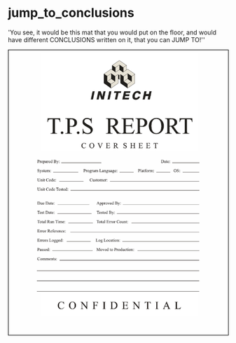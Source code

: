 # jump_to_conclusions
'You see, it would be this mat that you would put on the floor, and would have different CONCLUSIONS written on it, that you can JUMP TO!''

![Official TPS Report](assets/img/Tps_report.png?raw=true)

